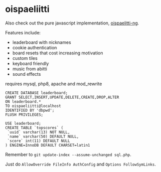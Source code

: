 # oispaeliitti
Also check out the pure javascript implementation, [oispaelitti-ng](https://github.com/discapes/oispaeliitti-ng).

Features include:
- leaderboard with nicknames
- cookie authentication
- board resets that cost increasing motivation
- custom tiles
- keyboard friendly
- music from abitti
- sound effects

requires mysql, php8, apache and mod_rewrite
	
	CREATE DATABASE leaderboard;
	GRANT SELECT,INSERT,UPDATE,DELETE,CREATE,DROP,ALTER
	ON leaderboard.*
	TO oispaeliitti@localhost
	IDENTIFIED BY 'dbpwd';
	FLUSH PRIVILEGES;	

	USE leaderboard; 
	CREATE TABLE `topscores` (
	 `uuid` varchar(13) NOT NULL,
	 `name` varchar(50) DEFAULT NULL,
	 `score` int(11) DEFAULT NULL
	) ENGINE=InnoDB DEFAULT CHARSET=latin1
Remember to `git update-index --assume-unchanged sql.php`.

Just do `AllowOverride FileInfo AuthConfig` and `Options FollowSymLinks`.
